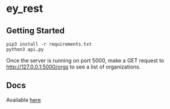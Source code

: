 # ey_rest

## Getting Started
```
pip3 install -r requirements.txt
python3 api.py
```

Once the server is running on port 5000, make a GET request to http://127.0.0.1:5000/orgs to see a list of organizations.

## Docs
Available [here](docs.md)
